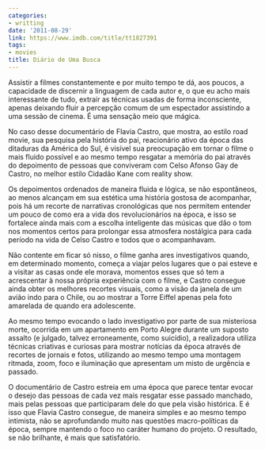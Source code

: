 ```yaml
---
categories:
- writting
date: '2011-08-29'
link: https://www.imdb.com/title/tt1827391
tags:
- movies
title: Diário de Uma Busca
---
```


Assistir a filmes constantemente e por muito tempo te dá, aos poucos, a capacidade de discernir a linguagem de cada autor e, o que eu acho mais interessante de tudo, extrair as técnicas usadas de forma inconsciente, apenas deixando fluir a percepção comum de um espectador assistindo a uma sessão de cinema. É uma sensação meio que mágica.

No caso desse documentário de Flavia Castro, que mostra, ao estilo road movie, sua pesquisa pela história do pai, reacionário ativo da época das ditaduras da América do Sul, é visível sua preocupação em tornar o filme o mais fluido possível e ao mesmo tempo resgatar a memória do pai através do depoimento de pessoas que conviveram com Celso Afonso Gay de Castro, no melhor estilo Cidadão Kane com reality show.

Os depoimentos ordenados de maneira fluida e lógica, se não espontâneos, ao menos alcançam em sua estética uma história gostosa de acompanhar, pois há um recorte de narrativas cronológicas que nos permitem entender um pouco de como era a vida dos revolucionários na época, e isso se fortalece ainda mais com a escolha inteligente das músicas que dão o tom nos momentos certos para prolongar essa atmosfera nostálgica para cada período na vida de Celso Castro e todos que o acompanhavam.

Não contente em ficar só nisso, o filme ganha ares investigativos quando, em determinado momento, começa a viajar pelos lugares que o pai esteve e a visitar as casas onde ele morava, momentos esses que só tem a acrescentar à nossa própria experiência com o filme, e Castro consegue ainda obter os melhores recortes visuais, como a visão da janela de um avião indo para o Chile, ou ao mostrar a Torre Eiffel apenas pela foto amarelada de quando era adolescente.

Ao mesmo tempo evocando o lado investigativo por parte de sua misteriosa morte, ocorrida em um apartamento em Porto Alegre durante um suposto assalto (e julgado, talvez erroneamente, como suicídio), a realizadora utiliza técnicas criativas e curiosas para mostrar notícias da época através de recortes de jornais e fotos, utilizando ao mesmo tempo uma montagem ritmada, zoom, foco e iluminação que apresentam um misto de urgência e passado.

O documentário de Castro estreia em uma época que parece tentar evocar o desejo das pessoas de cada vez mais resgatar esse passado manchado, mais pelas pessoas que participaram dele do que pela visão histórica. E é isso que Flavia Castro consegue, de maneira simples e ao mesmo tempo intimista, não se aprofundando muito nas questões macro-políticas da época, sempre mantendo o foco no caráter humano do projeto. O resultado, se não brilhante, é mais que satisfatório.
